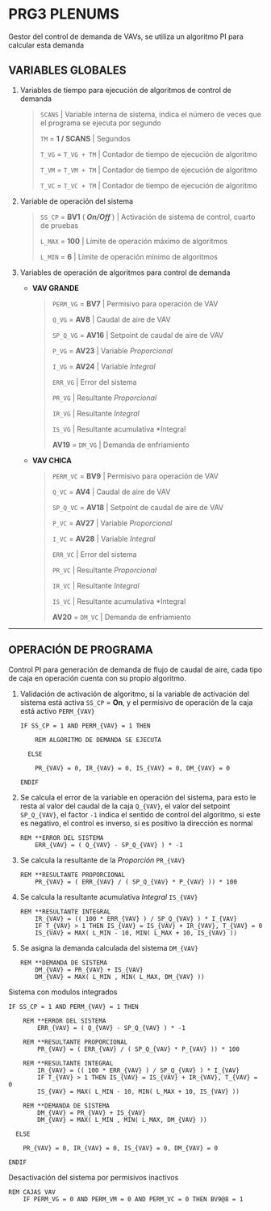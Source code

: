 # PRG3 PLENUMS

Gestor del control de demanda de VAVs, se utiliza un algoritmo PI para calcular esta demanda

## VARIABLES GLOBALES

1. Variables de tiempo para ejecución de algoritmos de control de demanda

    > `SCANS`               | Variable interna de sistema, indica el número de veces que el programa se ejecuta por segundo
    >
    > `TM` = **1 / SCANS**      | Segundos
    >
    > `T_VG` = `T_VG + TM`      | Contador de tiempo de ejecución de algoritmo
    >
    > `T_VM` = `T_VM + TM`      | Contador de tiempo de ejecución de algoritmo
    >
    > `T_VC` = `T_VC + TM`      | Contador de tiempo de ejecución de algoritmo
  
2. Variable de operación del sistema

    > `SS_CP` = **BV1**	( ***On/Off*** )	| Activación de sistema de control, cuarto de pruebas
    >
    > `L_MAX` = **100**             | Límite de operación máximo de algoritmos
    >
    > `L_MIN` = **6**               | Límite de operación mínimo de algoritmos

3. Variables de operación de algoritmos para control de demanda

    - **VAV GRANDE**

        > `PERM_VG` = **BV7**     | Permisivo para operación de VAV
        >
	    > `Q_VG` = **AV8**       | Caudal de aire de VAV
        >
	    > `SP_Q_VG` = **AV16**   | Setpoint de caudal de aire de VAV
        >
	    > `P_VG` = **AV23**       | Variable *Proporcional*
        >
	    > `I_VG` = **AV24**       | Variable *Integral*
        >
        > `ERR_VG`                | Error del sistema
        >
        > `PR_VG`                 | Resultante *Proporcional*
        >
        > `IR_VG`                 | Resultante *Integral*
        >
        > `IS_VG`                 | Resultante acumulativa *Integral
        >
        > **AV19** = `DM_VG`      | Demanda de enfriamiento

    - **VAV CHICA**

        > `PERM_VC` = **BV9**    | Permisivo para operación de VAV
        >
	    > `Q_VC` = **AV4**      | Caudal de aire de VAV
        >
	    > `SP_Q_VC` = **AV18**   | Setpoint de caudal de aire de VAV
        >
	    > `P_VC` = **AV27**       | Variable *Proporcional*
        >
	    > `I_VC` = **AV28**       | Variable *Integral*
        >
        > `ERR_VC`                | Error del sistema
        >
        > `PR_VC`                 | Resultante *Proporcional*
        >
        > `IR_VC`                 | Resultante *Integral*
        >
        > `IS_VC`                 | Resultante acumulativa *Integral
        >
        > **AV20** = `DM_VC`      | Demanda de enfriamiento

____________________

## OPERACIÓN DE PROGRAMA

Control PI para generación de demanda de flujo de caudal de aire, cada tipo de caja en operación cuenta con su propio algoritmo.

1. Validación de activación de algoritmo, si la variable de activación del sistema está activa `SS_CP` = **On**, y el permisivo de operación de la caja está activo `PERM_{VAV}`

    ```basic
    IF SS_CP = 1 AND PERM_{VAV} = 1 THEN
		
        REM ALGORITMO DE DEMANDA SE EJECUTA

	  ELSE

		PR_{VAV} = 0, IR_{VAV} = 0, IS_{VAV} = 0, DM_{VAV} = 0
		
    ENDIF
    ```

2. Se calcula el error de la variable en operación del sistema, para esto le resta al valor del caudal de la caja `Q_{VAV}`, el valor del setpoint `SP_Q_{VAV}`, el factor `-1` indica el sentido de control del algoritmo, si este es negativo, el control es inverso, si es positivo la dirección es normal

    ```Basic
    REM **ERROR DEL SISTEMA
        ERR_{VAV} = ( Q_{VAV} - SP_Q_{VAV} ) * -1
    ```

3. Se calcula la resultante de la *Proporción* `PR_{VAV}`

    ```basic
    REM **RESULTANTE PROPORCIONAL
        PR_{VAV} = ( ERR_{VAV} / ( SP_Q_{VAV} * P_{VAV} )) * 100
    ```

4. Se calcula la resultante acumulativa *Integral* `IS_{VAV}`

    ```basic
    REM **RESULTANTE INTEGRAL
        IR_{VAV} = (( 100 * ERR_{VAV} ) / SP_Q_{VAV} ) * I_{VAV}
	    IF T_{VAV} > 1 THEN IS_{VAV} = IS_{VAV} + IR_{VAV}, T_{VAV} = 0
	    IS_{VAV} = MAX( L_MIN - 10, MIN( L_MAX + 10, IS_{VAV} ))
    ```

5. Se asigna la demanda calculada del sistema `DM_{VAV}`

    ```basic
    REM **DEMANDA DE SISTEMA
        DM_{VAV} = PR_{VAV} + IS_{VAV}
	    DM_{VAV} = MAX( L_MIN , MIN( L_MAX, DM_{VAV} ))
    ```

Sistema con modulos integrados

```basic
IF SS_CP = 1 AND PERM_{VAV} = 1 THEN
		
    REM **ERROR DEL SISTEMA
        ERR_{VAV} = ( Q_{VAV} - SP_Q_{VAV} ) * -1

    REM **RESULTANTE PROPORCIONAL
        PR_{VAV} = ( ERR_{VAV} / ( SP_Q_{VAV} * P_{VAV} )) * 100

    REM **RESULTANTE INTEGRAL
        IR_{VAV} = (( 100 * ERR_{VAV} ) / SP_Q_{VAV} ) * I_{VAV}
	    IF T_{VAV} > 1 THEN IS_{VAV} = IS_{VAV} + IR_{VAV}, T_{VAV} = 0
	    IS_{VAV} = MAX( L_MIN - 10, MIN( L_MAX + 10, IS_{VAV} ))

    REM **DEMANDA DE SISTEMA
        DM_{VAV} = PR_{VAV} + IS_{VAV}
	    DM_{VAV} = MAX( L_MIN , MIN( L_MAX, DM_{VAV} ))

  ELSE

	PR_{VAV} = 0, IR_{VAV} = 0, IS_{VAV} = 0, DM_{VAV} = 0
		
ENDIF
```

Desactivación del sistema por permisivos inactivos

```basic
REM CAJAS VAV
	IF PERM_VG = 0 AND PERM_VM = 0 AND PERM_VC = 0 THEN BV9@8 = 1
```
